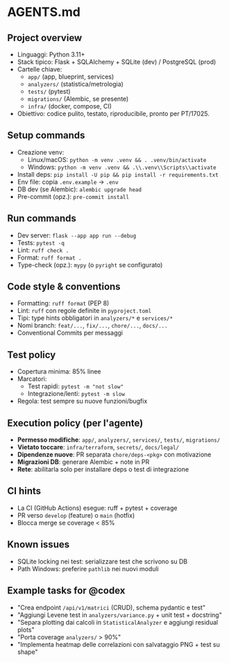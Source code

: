 # AGENTS.md

## Project overview
- Linguaggi: Python 3.11+
- Stack tipico: Flask + SQLAlchemy + SQLite (dev) / PostgreSQL (prod)
- Cartelle chiave:
  - `app/` (app, blueprint, services)
  - `analyzers/` (statistica/metrologia)
  - `tests/` (pytest)
  - `migrations/` (Alembic, se presente)
  - `infra/` (docker, compose, CI)
- Obiettivo: codice pulito, testato, riproducibile, pronto per PT/17025.

## Setup commands
- Creazione venv:
  - Linux/macOS: `python -m venv .venv && . .venv/bin/activate`
  - Windows: `python -m venv .venv && .\\.venv\\Scripts\\activate`
- Install deps: `pip install -U pip && pip install -r requirements.txt`
- Env file: copia `.env.example` -> `.env`
- DB dev (se Alembic): `alembic upgrade head`
- Pre-commit (opz.): `pre-commit install`

## Run commands
- Dev server: `flask --app app run --debug`
- Tests: `pytest -q`
- Lint: `ruff check .`
- Format: `ruff format .`
- Type-check (opz.): `mypy` (o `pyright` se configurato)

## Code style & conventions
- Formatting: `ruff format` (PEP 8)
- Lint: `ruff` con regole definite in `pyproject.toml`
- Tipi: type hints obbligatori in `analyzers/*` e `services/*`
- Nomi branch: `feat/...`, `fix/...`, `chore/...`, `docs/...`
- Conventional Commits per messaggi

## Test policy
- Copertura minima: 85% linee
- Marcatori:
  - Test rapidi: `pytest -m "not slow"`
  - Integrazione/lenti: `pytest -m slow`
- Regola: test sempre su nuove funzioni/bugfix

## Execution policy (per l'agente)
- **Permesso modifiche**: `app/`, `analyzers/`, `services/`, `tests/`, `migrations/`
- **Vietato toccare**: `infra/terraform`, `secrets/`, `docs/legal/`
- **Dipendenze nuove**: PR separata `chore/deps-<pkg>` con motivazione
- **Migrazioni DB**: generare Alembic + note in PR
- **Rete**: abilitarla solo per installare deps o test di integrazione

## CI hints
- La CI (GitHub Actions) esegue: ruff + pytest + coverage
- PR verso `develop` (feature) o `main` (hotfix)
- Blocca merge se coverage < 85%

## Known issues
- SQLite locking nei test: serializzare test che scrivono su DB
- Path Windows: preferire `pathlib` nei nuovi moduli

## Example tasks for @codex
- "Crea endpoint `/api/v1/matrici` (CRUD), schema pydantic e test"
- "Aggiungi Levene test in `analyzers/variance.py` + unit test + docstring"
- "Separa plotting dai calcoli in `StatisticalAnalyzer` e aggiungi residual plots"
- "Porta coverage `analyzers/` > 90%"
- "Implementa heatmap delle correlazioni con salvataggio PNG + test su shape"
